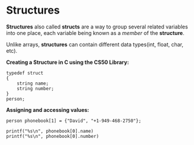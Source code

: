 # Structures

**Structures** also called **structs** are a way to group several related variables into one place, each variable being known as a _member_ of the **structure**.

Unlike arrays, **structures** can contain different data types(int, float, char, etc).

**Creating a Structure in C using the CS50 Library:**

```
typedef struct
{
    string name;
    string number;
}
person;
```

**Assigning and accessing values:**

```
person phonebook[1] = {"David", "+1-949-468-2750"};

printf("%s\n", phonebook[0].name)
printf("%s\n", phonebook[0].number)
```
